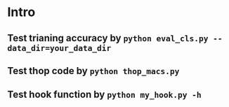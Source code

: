 # Intro

## Test trianing accuracy by `python eval_cls.py --data_dir=your_data_dir`
## Test thop code by `python thop_macs.py`
## Test hook function by `python my_hook.py -h`
